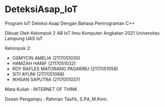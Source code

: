 # DeteksiAsap_IoT
Program IoT Deteksi Asap Dengan Bahasa Pemrograman C++

Dibuat Oleh Kelompok 2 AB IoT Ilmu Komputer Angkatan 2021 Universitas Lampung
UAS IoT

Kelompok 2:

- OSMYCIN AMELIA (2117051030)
- HAMZAH HANIF (2117051032)
- ROY RAFLES MATORANG PASARIBU (2117051058)
- SITI AYUNI (2117051068)
- IKHSAN SAPUTRA (2117051037)

Mata Kuliah : INTERNET OF THINK

Dosen Pengampu : Rahman Taufik, S.Pd.,M.Kom.
